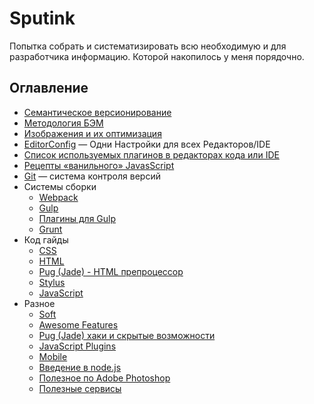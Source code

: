 # Sputink

Попытка собрать и систематизировать всю необходимую и для разработчика информацию. Которой накопилось у меня порядочно.

## Оглавление

* [Семантическое версионирование](semver.md)
* [Методология БЭМ](bem.md)
* [Изображения и их оптимизация](images.md)
* [EditorConfig](editor-config.md) — Одни Настройки для всех Редакторов/IDE
* [Список используемых плагинов в редакторах кода или IDE](ide-plugins.md)
* [Рецепты «ванильного» JavasScript](vanilla-javascript-recipes.md)
* [Git](git.md) — система контроля версий
* Системы сборки
  * [Webpack](webpack.md)
  * [Gulp](gulp.md)
  * [Плагины для Gulp](gulp-plugins.md)
  * [Grunt](grunt.md)
* Код гайды
  * [CSS](css.md)
  * [HTML](html.md)
  * [Pug (Jade) - HTML препроцессор](pug.md)
  * [Stylus](stylus.md)
  * [JavaScript](js.md)
* Разное
  * [Soft](soft.md)
  * [Awesome Features](awesome-features.md)
  * [Pug (Jade) хаки и скрытые возможности](pugjs-hacks.md)
  * [JavaScript Plugins](js-plugins.md)
  * [Mobile](mobile.md)
  * [Введение в node.js](node-npm.md)
  * [Полезное по Adobe Photoshop](photoshop.md)
  * [Полезные сервисы](services.md)
  
